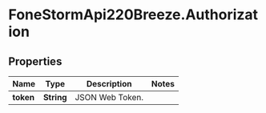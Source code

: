 # FoneStormApi220Breeze.Authorization

## Properties
Name | Type | Description | Notes
------------ | ------------- | ------------- | -------------
**token** | **String** | JSON Web Token. | 


